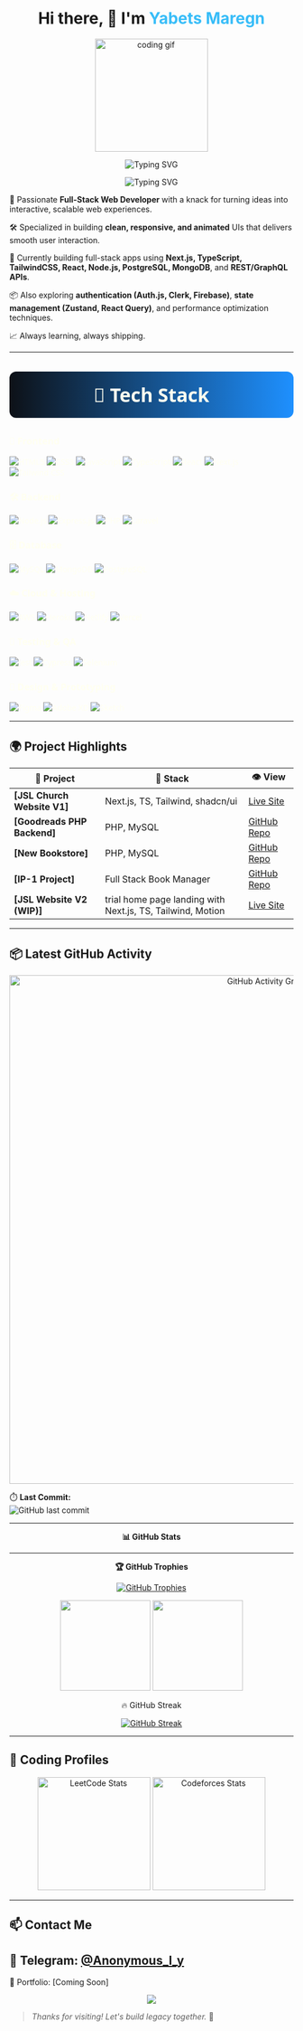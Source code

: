 <h1 align="center">Hi there, 👋 I'm <span style="color:#38BDF8">Yabets Maregn</span></h1>
<p align="center">
  <img src="https://media.giphy.com/media/qgQUggAC3Pfv687qPC/giphy.gif" height="200" alt="coding gif" />
</p>
<p align="center">
  <img src="https://readme-typing-svg.demolab.com?font=Fira+Code&size=24&duration=3000&pause=1000&color=38BDF8&center=true&vCenter=true&width=600&lines=Hey+there!+I'm+Yabets+%2F+Anon.;Full+Stack+Web+Developer;Frontend+%7C+Backend+%7C+Database+%7C+Git+Lover" alt="Typing SVG" />
</p>
<p align="center">
  <img src="https://readme-typing-svg.demolab.com?font=Fira+Code&size=24&duration=3000&pause=1000&color=006400&center=true&vCenter=true&width=220&lines=About+Me" alt="Typing SVG" />
</p>
<p >
  🎯 Passionate <strong>Full-Stack Web Developer</strong> with a knack for turning ideas into interactive, scalable web experiences.
</p>
<p >
  🛠️ Specialized in building <strong>clean, responsive, and animated</strong> UIs that delivers smooth user interaction.
</p>
<p >
  🌱 Currently building full-stack apps using <strong>Next.js, TypeScript, TailwindCSS, React, Node.js,  PostgreSQL, MongoDB</strong>, and <strong>REST/GraphQL APIs</strong>.
</p>
<p >
  📦 Also exploring <strong>authentication (Auth.js, Clerk, Firebase)</strong>, <strong>state management (Zustand,  React Query)</strong>, and performance optimization techniques.
</p>
<p >
  📈 Always learning, always shipping.
</p>

---


<p align="center" style="background: linear-gradient(90deg, #0D1117, #1E90FF); padding: 18px 0; border-radius: 12px; color: #FFFFF0; font-weight: 700; font-size: 2.4em; margin-bottom: 30px; font-family: 'Segoe UI', Tahoma, Geneva, Verdana, sans-serif;">
  🧰 Tech Stack
</p>

<div style="max-width: 920px; margin: auto; color: #FFFFF0; font-family: 'Segoe UI', Tahoma, Geneva, Verdana, sans-serif;">


  <div class="tech-category">
    <h3>🎨 Frontend</h3>
    <p align="left">
      <img src="https://img.shields.io/badge/-HTML5-E34F26?style=for-the-badge&logo=html5&logoColor=white" alt="HTML5" />
      <img src="https://img.shields.io/badge/-CSS3-1572B6?style=for-the-badge&logo=css3" alt="CSS3" />
      <img src="https://img.shields.io/badge/-JavaScript-F7DF1E?style=for-the-badge&logo=javascript&logoColor=black" alt="JavaScript" />
      <img src="https://img.shields.io/badge/-TypeScript-3178C6?style=for-the-badge&logo=typescript" alt="TypeScript" />
      <img src="https://img.shields.io/badge/-React-20232A?style=for-the-badge&logo=react" alt="React" />
      <img src="https://img.shields.io/badge/-Next.js-000?style=for-the-badge&logo=next.js" alt="Next.js" />
      <img src="https://img.shields.io/badge/-Tailwind%20CSS-38B2AC?style=for-the-badge&logo=tailwind-css" alt="Tailwind CSS" />
    </p>
  </div>

  <div class="tech-category">
    <h3>🛠️ Backend</h3>
    <p align="left">
      <img src="https://img.shields.io/badge/-Node.js-339933?style=for-the-badge&logo=node.js" alt="Node.js" />
      <img src="https://img.shields.io/badge/-Express.js-000000?style=for-the-badge&logo=express" alt="Express.js" />
      <img src="https://img.shields.io/badge/-PHP-777BB4?style=for-the-badge&logo=php" alt="PHP" />
      <img src="https://img.shields.io/badge/-Laravel-FF2D20?style=for-the-badge&logo=laravel" alt="Laravel" />
    </p>
  </div>

  <div class="tech-category">
    <h3>🗄️ Database</h3>
    <p align="left">
      <img src="https://img.shields.io/badge/-MySQL-4479A1?style=for-the-badge&logo=mysql" alt="MySQL" />
      <img src="https://img.shields.io/badge/-MongoDB-47A248?style=for-the-badge&logo=mongodb" alt="MongoDB" />
      <img src="https://img.shields.io/badge/-PostgreSQL-336791?style=for-the-badge&logo=postgresql" alt="PostgreSQL" />
    </p>
  </div>

  <div class="tech-category">
    <h3>☁️ Cloud & Hosting</h3>
    <p align="left">
      <img src="https://img.shields.io/badge/-AWS-232F3E?style=for-the-badge&logo=amazon-aws" alt="AWS" />
      <img src="https://img.shields.io/badge/-Heroku-430098?style=for-the-badge&logo=heroku" alt="Heroku" />
      <img src="https://img.shields.io/badge/-Netlify-00C7B7?style=for-the-badge&logo=netlify" alt="Netlify" />
      <img src="https://img.shields.io/badge/-Vercel-000000?style=for-the-badge&logo=vercel" alt="Vercel" />
    </p>
  </div>

  <div class="tech-category">
    <h3>🧪 Testing & QA</h3>
    <p align="left">
      <img src="https://img.shields.io/badge/-Jest-C21325?style=for-the-badge&logo=jest" alt="Jest" />
      <img src="https://img.shields.io/badge/-Cypress-17202C?style=for-the-badge&logo=cypress" alt="Cypress" />
      <img src="https://img.shields.io/badge/-Selenium-43B02A?style=for-the-badge&logo=selenium" alt="Selenium" />
    </p>
  </div>

  <div class="tech-category">
    <h3>🎨 Design & Prototyping</h3>
    <p align="left">
      <img src="https://img.shields.io/badge/-Figma-F24E1E?style=for-the-badge&logo=figma" alt="Figma" />
      <img src="https://img.shields.io/badge/-AdobeXD-FF61F6?style=for-the-badge&logo=adobexd" alt="Adobe XD" />
      <img src="https://img.shields.io/badge/-Sketch-F7B500?style=for-the-badge&logo=sketch" alt="Sketch" />
    </p>
  </div>

</div>


---
## 🌍 Project Highlights 

| 🚀 Project | 🔧 Stack | 👁️ View |
|-----------|----------|---------|
| **[JSL Church Website V1]** | Next.js, TS, Tailwind, shadcn/ui | [Live Site](https://jsl-evvu.vercel.app/) |
| **[Goodreads PHP Backend]** | PHP, MySQL | [GitHub Repo](https://github.com/anon381/goodreads-php-backend) |
| **[New Bookstore]** | PHP, MySQL | [GitHub Repo](https://github.com/anon381/new_bookstore-main) |
| **[IP-1 Project]** | Full Stack Book Manager | [GitHub Repo](https://github.com/anon381/IP-1-Project) |
| **[JSL Website V2 (WIP)]** | trial home page landing with Next.js, TS, Tailwind, Motion | [Live Site](https://trial-jsl.vercel.app/) |

---

## 📦 Latest GitHub Activity
<p align="center">
  <a href="https://github.com/ashutosh00710/github-readme-activity-graph" title="GitHub Activity Graph">
    <img
      src="https://github-readme-activity-graph.vercel.app/graph?username=anon381&theme=react-dark&hide_border=true"
      alt="GitHub Activity Graph"
      width="900"
    />
  </a>
</p>

⏱️ **Last Commit:**  
![GitHub last commit](https://img.shields.io/github/last-commit/anon381/anon381?style=for-the-badge)

---
<p align="center" style=" font-weight: bold; margin: 0;">
  📊 GitHub Stats
</p>

---
<p align="center" style=" font-weight: bold; margin: 0;">
  🏆 GitHub Trophies
</p>
 

<p align="center">
  <a href="https://github.com/ryo-ma/github-profile-trophy">
    <img src="https://github-profile-trophy.vercel.app/?username=anon381&theme=algolia&column=7&margin-w=10&margin-h=10&no-bg=true&no-frame=true" alt="GitHub Trophies"/>
  </a>
</p>


<p align="center">
  <img src="https://github-readme-stats.vercel.app/api?username=anon381&show_icons=true&count_private=true&bg_color=0D1117&title_color=FFFFF0&text_color=FFFFF0&icon_color=1E90FF" height="160"/>
  <img src="https://github-readme-stats.vercel.app/api/top-langs/?username=anon381&layout=compact&bg_color=0D1117&title_color=FFFFF0&text_color=FFFFF0&icon_color=1E90FF" height="160"/>
</p>


<p align="center">
  🔥 GitHub Streak
</p>

<p align="center">
  <a href="https://github.com/denvercoder1/github-readme-streak-stats">
    <img src="https://github-readme-streak-stats.herokuapp.com?user=anon381&background=0D1117&ring=1E90FF&fire=1E90FF&currStreakLabel=FFFFF0&sideLabels=FFFFF0&dates=FFFFF0&sideNums=FFFFF0&currStreakNum=FFFFF0&stroke=1E90FF" alt="GitHub Streak" />
  </a>
</p>



---

## 🧠 Coding Profiles

<p align="center">
  <img src="https://leetcard.jacoblin.cool/anonized?theme=dark&bg_color=0D1117&font=Fira+Code&ext=contest&ext_color=1E90FF&ext_opacity=100&font_color=FFFFF0" height="200" alt="LeetCode Stats"/>
  <a href="https://codeforces.com/profile/anonized">
    <img src="https://codeforces-readme-stats.vercel.app/api/card?username=anonized&theme=github_dark&title_color=FFFFF0&icon_color=1E90FF&text_color=FFFFF0&bg_color=0D1117" height="200" alt="Codeforces Stats"/>
  </a>
</p>




---

## 📫 Contact Me

📧 Telegram: [@Anonymous_l_y](https://t.me/Anonymous_l_y)
------------------------------------
📂 Portfolio: [Coming Soon]  
<p align="center">
  <img src="https://capsule-render.vercel.app/api?type=waving&color=38BDF8&height=100&section=footer"/>
</p>

> _Thanks for visiting! Let's build legacy together._ 🚀
